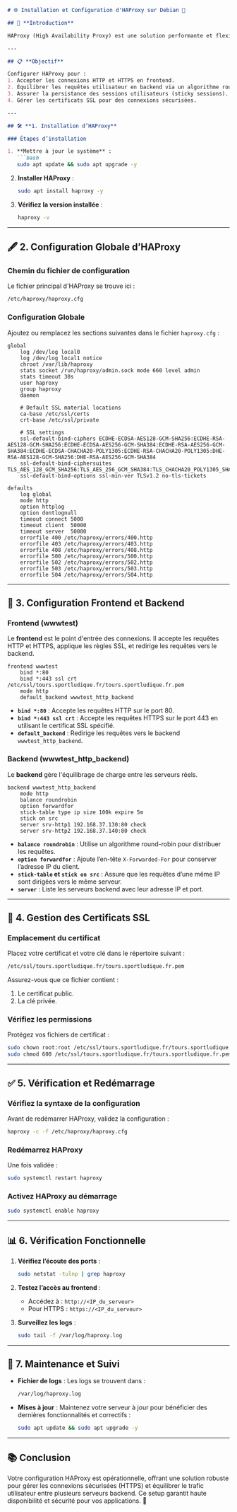 ```markdown
# 🌐 Installation et Configuration d'HAProxy sur Debian 🚀

## 📘 **Introduction**

HAProxy (High Availability Proxy) est une solution performante et flexible pour l'équilibrage de charge et le proxying HTTP/HTTPS. Ce guide vous accompagne dans l'installation et la configuration d'HAProxy sur un système Debian, avec une configuration personnalisée pour gérer les connexions sécurisées (SSL) et équilibrer les charges entre plusieurs serveurs backend.

---

## 📋 **Objectif**

Configurer HAProxy pour :
1. Accepter les connexions HTTP et HTTPS en frontend.
2. Équilibrer les requêtes utilisateur en backend via un algorithme round-robin.
3. Assurer la persistance des sessions utilisateurs (sticky sessions).
4. Gérer les certificats SSL pour des connexions sécurisées.

---

## 🛠️ **1. Installation d’HAProxy**

### Étapes d’installation

1. **Mettre à jour le système** :
   ```bash
   sudo apt update && sudo apt upgrade -y
   ```

2. **Installer HAProxy** :
   ```bash
   sudo apt install haproxy -y
   ```

3. **Vérifiez la version installée** :
   ```bash
   haproxy -v
   ```

---

## 🖋️ **2. Configuration Globale d’HAProxy**

### Chemin du fichier de configuration

Le fichier principal d'HAProxy se trouve ici :
```bash
/etc/haproxy/haproxy.cfg
```

### Configuration Globale

Ajoutez ou remplacez les sections suivantes dans le fichier `haproxy.cfg` :

```plaintext
global
    log /dev/log local0
    log /dev/log local1 notice
    chroot /var/lib/haproxy
    stats socket /run/haproxy/admin.sock mode 660 level admin
    stats timeout 30s
    user haproxy
    group haproxy
    daemon

    # Default SSL material locations
    ca-base /etc/ssl/certs
    crt-base /etc/ssl/private

    # SSL settings
    ssl-default-bind-ciphers ECDHE-ECDSA-AES128-GCM-SHA256:ECDHE-RSA-AES128-GCM-SHA256:ECDHE-ECDSA-AES256-GCM-SHA384:ECDHE-RSA-AES256-GCM-SHA384:ECDHE-ECDSA-CHACHA20-POLY1305:ECDHE-RSA-CHACHA20-POLY1305:DHE-RSA-AES128-GCM-SHA256:DHE-RSA-AES256-GCM-SHA384
    ssl-default-bind-ciphersuites TLS_AES_128_GCM_SHA256:TLS_AES_256_GCM_SHA384:TLS_CHACHA20_POLY1305_SHA256
    ssl-default-bind-options ssl-min-ver TLSv1.2 no-tls-tickets

defaults
    log global
    mode http
    option httplog
    option dontlognull
    timeout connect 5000
    timeout client  50000
    timeout server  50000
    errorfile 400 /etc/haproxy/errors/400.http
    errorfile 403 /etc/haproxy/errors/403.http
    errorfile 408 /etc/haproxy/errors/408.http
    errorfile 500 /etc/haproxy/errors/500.http
    errorfile 502 /etc/haproxy/errors/502.http
    errorfile 503 /etc/haproxy/errors/503.http
    errorfile 504 /etc/haproxy/errors/504.http
```

---

## 🔗 **3. Configuration Frontend et Backend**

### **Frontend (wwwtest)**

Le **frontend** est le point d'entrée des connexions. Il accepte les requêtes HTTP et HTTPS, applique les règles SSL, et redirige les requêtes vers le backend.

```plaintext
frontend wwwtest
    bind *:80
    bind *:443 ssl crt /etc/ssl/tours.sportludique.fr/tours.sportludique.fr.pem
    mode http
    default_backend wwwtest_http_backend
```

- **`bind *:80`** : Accepte les requêtes HTTP sur le port 80.
- **`bind *:443 ssl crt`** : Accepte les requêtes HTTPS sur le port 443 en utilisant le certificat SSL spécifié.
- **`default_backend`** : Redirige les requêtes vers le backend `wwwtest_http_backend`.

### **Backend (wwwtest_http_backend)**

Le **backend** gère l'équilibrage de charge entre les serveurs réels.

```plaintext
backend wwwtest_http_backend
    mode http
    balance roundrobin
    option forwardfor
    stick-table type ip size 100k expire 5m
    stick on src
    server srv-http1 192.168.37.130:80 check
    server srv-http2 192.168.37.140:80 check
```

- **`balance roundrobin`** : Utilise un algorithme round-robin pour distribuer les requêtes.
- **`option forwardfor`** : Ajoute l’en-tête `X-Forwarded-For` pour conserver l’adresse IP du client.
- **`stick-table` et `stick on src`** : Assure que les requêtes d’une même IP sont dirigées vers le même serveur.
- **`server`** : Liste les serveurs backend avec leur adresse IP et port.

---

## 🔐 **4. Gestion des Certificats SSL**

### Emplacement du certificat

Placez votre certificat et votre clé dans le répertoire suivant :
```bash
/etc/ssl/tours.sportludique.fr/tours.sportludique.fr.pem
```

Assurez-vous que ce fichier contient :
1. Le certificat public.
2. La clé privée.

### Vérifiez les permissions
Protégez vos fichiers de certificat :
```bash
sudo chown root:root /etc/ssl/tours.sportludique.fr/tours.sportludique.fr.pem
sudo chmod 600 /etc/ssl/tours.sportludique.fr/tours.sportludique.fr.pem
```

---

## ✅ **5. Vérification et Redémarrage**

### Vérifiez la syntaxe de la configuration
Avant de redémarrer HAProxy, validez la configuration :
```bash
haproxy -c -f /etc/haproxy/haproxy.cfg
```

### Redémarrez HAProxy
Une fois validée :
```bash
sudo systemctl restart haproxy
```

### Activez HAProxy au démarrage
```bash
sudo systemctl enable haproxy
```

---

## 📊 **6. Vérification Fonctionnelle**

1. **Vérifiez l’écoute des ports** :
   ```bash
   sudo netstat -tulnp | grep haproxy
   ```

2. **Testez l’accès au frontend** :
   - Accédez à : `http://<IP_du_serveur>`
   - Pour HTTPS : `https://<IP_du_serveur>`

3. **Surveillez les logs** :
   ```bash
   sudo tail -f /var/log/haproxy.log
   ```

---

## 🎯 **7. Maintenance et Suivi**

- **Fichier de logs** :
  Les logs se trouvent dans :
  ```bash
  /var/log/haproxy.log
  ```

- **Mises à jour** :
  Maintenez votre serveur à jour pour bénéficier des dernières fonctionnalités et correctifs :
  ```bash
  sudo apt update && sudo apt upgrade -y
  ```

---

## 📚 **Conclusion**

Votre configuration HAProxy est opérationnelle, offrant une solution robuste pour gérer les connexions sécurisées (HTTPS) et équilibrer le trafic utilisateur entre plusieurs serveurs backend. Ce setup garantit haute disponibilité et sécurité pour vos applications. 🎉
